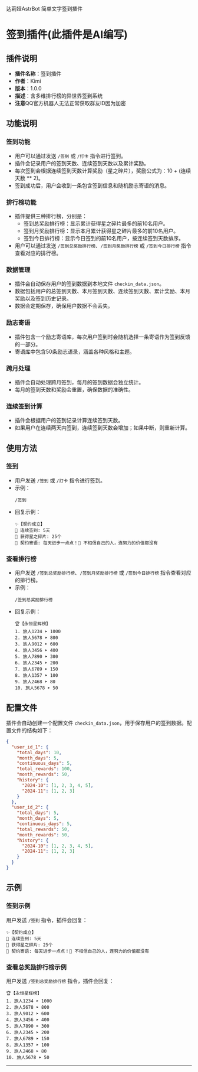 达莉娅AstrBot 简单文字签到插件
# 签到插件(此插件是AI编写)

## 插件说明
- **插件名称**：签到插件
- **作者**：Kimi
- **版本**：1.0.0
- **描述**：含多维排行榜的异世界签到系统
- **注意**QQ官方机器人无法正常获取群友ID因为加密

## 功能说明

### 签到功能
- 用户可以通过发送 `/签到` 或 `/打卡` 指令进行签到。
- 插件会记录用户的签到天数、连续签到天数以及累计奖励。
- 每次签到会根据连续签到天数计算奖励（星之碎片），奖励公式为：10 + (连续天数 ** 2)。
- 签到成功后，用户会收到一条包含签到信息和随机励志寄语的消息。

### 排行榜功能
- 插件提供三种排行榜，分别是：
  - 签到总奖励排行榜：显示累计获得星之碎片最多的前10名用户。
  - 签到月奖励排行榜：显示本月累计获得星之碎片最多的前10名用户。
  - 签到今日排行榜：显示今日签到的前10名用户，按连续签到天数排序。
- 用户可以通过发送 `/签到总奖励排行榜`、`/签到月奖励排行榜` 或 `/签到今日排行榜` 指令查看对应的排行榜。

### 数据管理
- 插件会自动保存用户的签到数据到本地文件 `checkin_data.json`。
- 数据包括用户的总签到天数、本月签到天数、连续签到天数、累计奖励、本月奖励以及签到历史记录。
- 数据会定期保存，确保用户数据不会丢失。

### 励志寄语
- 插件包含一个励志寄语库，每次用户签到时会随机选择一条寄语作为签到反馈的一部分。
- 寄语库中包含50条励志语录，涵盖各种风格和主题。

### 跨月处理
- 插件会自动处理跨月签到，每月的签到数据会独立统计。
- 每月的签到天数和奖励会重置，确保数据的准确性。

### 连续签到计算
- 插件会根据用户的签到记录计算连续签到天数。
- 如果用户在连续两天内签到，连续签到天数会增加；如果中断，则重新计算。

## 使用方法

### 签到
- 用户发送 `/签到` 或 `/打卡` 指令进行签到。
- 示例：
  ```
  /签到
  ```
- 回复示例：
  ```
  ✨【契约成立】
  📅 连续签到: 5天
  🎁 获得星之碎片: 25个
  💬 契约寄语: 每天进步一点点！🚀 不相信自己的人，连努力的价值都没有
  ```

### 查看排行榜
- 用户发送 `/签到总奖励排行榜`、`/签到月奖励排行榜` 或 `/签到今日排行榜` 指令查看对应的排行榜。
- 示例：
  ```
  /签到总奖励排行榜
  ```
- 回复示例：
  ```
  🏆【永恒星辉榜】
  1. 旅人1234 ➤ 1000
  2. 旅人5678 ➤ 800
  3. 旅人9012 ➤ 600
  4. 旅人3456 ➤ 400
  5. 旅人7890 ➤ 300
  6. 旅人2345 ➤ 200
  7. 旅人6789 ➤ 150
  8. 旅人1357 ➤ 100
  9. 旅人2468 ➤ 80
  10. 旅人5678 ➤ 50
  ```

## 配置文件
插件会自动创建一个配置文件 `checkin_data.json`，用于保存用户的签到数据。配置文件的结构如下：
```json
{
  "user_id_1": {
    "total_days": 10,
    "month_days": 5,
    "continuous_days": 5,
    "total_rewards": 100,
    "month_rewards": 50,
    "history": {
      "2024-10": [1, 2, 3, 4, 5],
      "2024-11": [1, 2, 3]
    }
  },
  "user_id_2": {
    "total_days": 5,
    "month_days": 5,
    "continuous_days": 5,
    "total_rewards": 50,
    "month_rewards": 50,
    "history": {
      "2024-10": [1, 2, 3, 4, 5],
      "2024-11": [1, 2, 3]
    }
  }
}
```

## 示例

### 签到示例
用户发送 `/签到` 指令，插件会回复：
```
✨【契约成立】
📅 连续签到: 5天
🎁 获得星之碎片: 25个
💬 契约寄语: 每天进步一点点！🚀 不相信自己的人，连努力的价值都没有
```

### 查看总奖励排行榜示例
用户发送 `/签到总奖励排行榜` 指令，插件会回复：
```
🏆【永恒星辉榜】
1. 旅人1234 ➤ 1000
2. 旅人5678 ➤ 800
3. 旅人9012 ➤ 600
4. 旅人3456 ➤ 400
5. 旅人7890 ➤ 300
6. 旅人2345 ➤ 200
7. 旅人6789 ➤ 150
8. 旅人1357 ➤ 100
9. 旅人2468 ➤ 80
10. 旅人5678 ➤ 50
```

---
